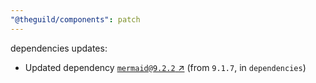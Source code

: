 ```yaml
---
"@theguild/components": patch
---
```

dependencies updates:
  - Updated dependency [`mermaid@9.2.2` ↗︎](https://www.npmjs.com/package/mermaid/v/9.2.2) (from `9.1.7`, in `dependencies`)
